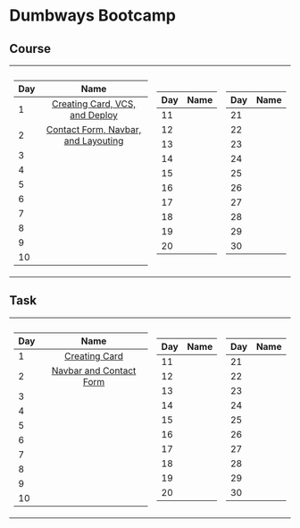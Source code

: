 # Dumbways Bootcamp

## Course
<table>
  <tr><th></th><th></th></tr>
  <tr><td>

| Day |                Name             |
| --- | :-----------------------------: |
| 1   | [Creating Card, VCS, and Deploy]() |
| 2   | [Contact Form, Navbar, and Layouting]() |
| 3   |                                 |
| 4   |                                 |
| 5   |                                 |
| 6   |                                 |
| 7   |                                 |
| 8   |                                 |
| 9   |                                 |
| 10  |                                 |

 </td><td>
    
| Day |                Name             |
| --- | :-----------------------------: |
| 11  |                                 |
| 12  |                                 |
| 13  |                                 |
| 14  |                                 |
| 15  |                                 |
| 16  |                                 |
| 17  |                                 |
| 18  |                                 |
| 19  |                                 |
| 20  |                                 |
    
 </td><td>

| Day |                Name             |
| --- | :-----------------------------: |    
| 21  |                                 |
| 22  |                                 |
| 23  |                                 |
| 24  |                                 |
| 25  |                                 |
| 26  |                                 |
| 27  |                                 |
| 28  |                                 |
| 29  |                                 |
| 30  |                                 |
</td></tr></table>

## Task
<table>
  <tr><th></th><th></th></tr>
  <tr><td>

| Day |                Name             |
| --- | :-----------------------------: |
| 1   | [Creating Card](https://petrushandika.github.io/Dumbways-Bootcamp/Task/Day-1/) |
| 2   | [Navbar and Contact Form](https://petrushandika.github.io/Dumbways-Bootcamp/Task/Day-2/) |
| 3   |                                 |
| 4   |                                 |
| 5   |                                 |
| 6   |                                 |
| 7   |                                 |
| 8   |                                 |
| 9   |                                 |
| 10  |                                 |

 </td><td>
    
| Day |                Name             |
| --- | :-----------------------------: |
| 11  |                                 |
| 12  |                                 |
| 13  |                                 |
| 14  |                                 |
| 15  |                                 |
| 16  |                                 |
| 17  |                                 |
| 18  |                                 |
| 19  |                                 |
| 20  |                                 |
    
 </td><td>

| Day |                Name             |
| --- | :-----------------------------: |    
| 21  |                                 |
| 22  |                                 |
| 23  |                                 |
| 24  |                                 |
| 25  |                                 |
| 26  |                                 |
| 27  |                                 |
| 28  |                                 |
| 29  |                                 |
| 30  |                                 |
</td></tr></table>
